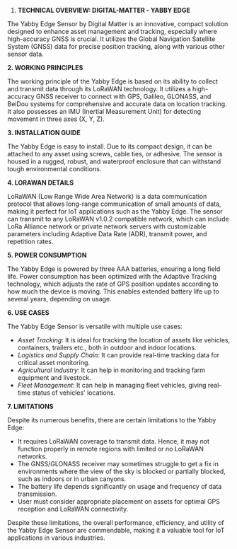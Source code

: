 1. **TECHNICAL OVERVIEW: DIGITAL-MATTER - YABBY EDGE**

The Yabby Edge Sensor by Digital Matter is an innovative, compact solution designed to enhance asset management and tracking, especially where high-accuracy GNSS is crucial. It utilizes the Global Navigation Satellite System (GNSS) data for precise position tracking, along with various other sensor data.

**2. WORKING PRINCIPLES**

The working principle of the Yabby Edge is based on its ability to collect and transmit data through its LoRaWAN technology. It utilizes a high-accuracy GNSS receiver to connect with GPS, Galileo, GLONASS, and BeiDou systems for comprehensive and accurate data on location tracking. It also possesses an IMU (Inertial Measurement Unit) for detecting movement in three axes (X, Y, Z).

**3. INSTALLATION GUIDE**

The Yabby Edge is easy to install. Due to its compact design, it can be attached to any asset using screws, cable ties, or adhesive. The sensor is housed in a rugged, robust, and waterproof enclosure that can withstand tough environmental conditions.

**4. LORAWAN DETAILS**

LoRaWAN (Low Range Wide Area Network) is a data communication protocol that allows long-range communication of small amounts of data, making it perfect for IoT applications such as the Yabby Edge. The sensor can transmit to any LoRaWAN v1.0.2 compatible network, which can include LoRa Alliance network or private network servers with customizable parameters including Adaptive Data Rate (ADR), transmit power, and repetition rates.

**5. POWER CONSUMPTION**

The Yabby Edge is powered by three AAA batteries, ensuring a long field life. Power consumption has been optimized with the Adaptive Tracking technology, which adjusts the rate of GPS position updates according to how much the device is moving. This enables extended battery life up to several years, depending on usage.

**6. USE CASES**

The Yabby Edge Sensor is versatile with multiple use cases:

- *Asset Tracking*: It is ideal for tracking the location of assets like vehicles, containers, trailers etc., both in outdoor and indoor locations.
- *Logistics and Supply Chain*: It can provide real-time tracking data for critical asset monitoring.
- *Agricultural Industry*: It can help in monitoring and tracking farm equipment and livestock.
- *Fleet Management*: It can help in managing fleet vehicles, giving real-time status of vehicles' locations.
  
**7. LIMITATIONS**

Despite its numerous benefits, there are certain limitations to the Yabby Edge:

- It requires LoRaWAN coverage to transmit data. Hence, it may not function properly in remote regions with limited or no LoRaWAN networks.
- The GNSS/GLONASS receiver may sometimes struggle to get a fix in environments where the view of the sky is blocked or partially blocked, such as indoors or in urban canyons.
- The battery life depends significantly on usage and frequency of data transmission.
- User must consider appropriate placement on assets for optimal GPS reception and LoRaWAN connectivity. 

Despite these limitations, the overall performance, efficiency, and utility of the Yabby Edge Sensor are commendable, making it a valuable tool for IoT applications in various industries.
